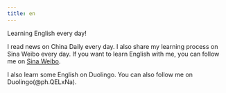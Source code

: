```yaml
---
title: en
---
```


Learning English every day!

I read news on China Daily every day. I also share my learning process on Sina Weibo every day. If you want to learn English with me, you can follow me on [Sina Weibo](https://weibo.com/u/7963907573).

I also learn some English on Duolingo. You can also follow me on Duolingo(@ph.QELxNa).